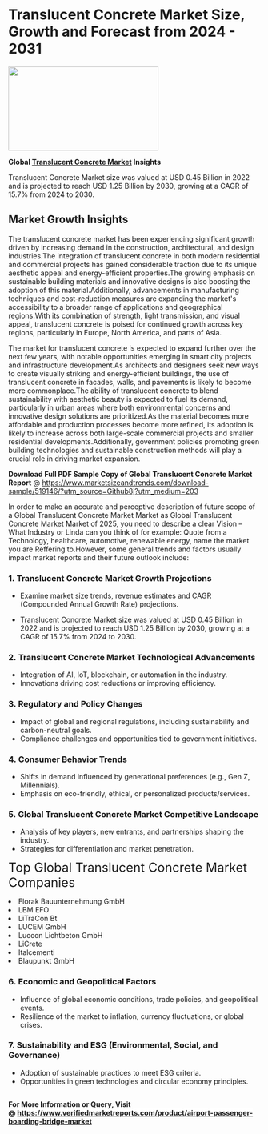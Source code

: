 <H1>Translucent Concrete Market Size, Growth and Forecast from 2024 - 2031</H1><img class="aligncenter size-medium wp-image-584254" src="https://thirdeyenews.in/wp-content/uploads/2024/09/Global-Market-Research-300x168.jpeg" alt="" width="300" height="168" /><p><strong>Global&nbsp;<a href="https://www.marketsizeandtrends.com/download-sample/519146/?utm_source=Github8j?utm_medium=203">Translucent Concrete Market</a> Insights</strong></p><p>Translucent Concrete Market size was valued at USD 0.45 Billion in 2022 and is projected to reach USD 1.25 Billion by 2030, growing at a CAGR of 15.7% from 2024 to 2030.</p><p><h2>Market Growth Insights</h2> <p>The translucent concrete market has been experiencing significant growth driven by increasing demand in the construction, architectural, and design industries.The integration of translucent concrete in both modern residential and commercial projects has gained considerable traction due to its unique aesthetic appeal and energy-efficient properties.The growing emphasis on sustainable building materials and innovative designs is also boosting the adoption of this material.Additionally, advancements in manufacturing techniques and cost-reduction measures are expanding the market's accessibility to a broader range of applications and geographical regions.With its combination of strength, light transmission, and visual appeal, translucent concrete is poised for continued growth across key regions, particularly in Europe, North America, and parts of Asia.</p> <p>The market for translucent concrete is expected to expand further over the next few years, with notable opportunities emerging in smart city projects and infrastructure development.As architects and designers seek new ways to create visually striking and energy-efficient buildings, the use of translucent concrete in facades, walls, and pavements is likely to become more commonplace.The ability of translucent concrete to blend sustainability with aesthetic beauty is expected to fuel its demand, particularly in urban areas where both environmental concerns and innovative design solutions are prioritized.As the material becomes more affordable and production processes become more refined, its adoption is likely to increase across both large-scale commercial projects and smaller residential developments.Additionally, government policies promoting green building technologies and sustainable construction methods will play a crucial role in driving market expansion.</p><p><span class=""><strong>Download Full PDF Sample Copy of Global Translucent Concrete Market Report</strong> @ <a href="https://www.marketsizeandtrends.com/download-sample/519146/?utm_source=Github8j?utm_medium=203" target="_blank">https://www.marketsizeandtrends.com/download-sample/519146/?utm_source=Github8j?utm_medium=203</a></span></p><p>In order to make an accurate and perceptive description of future scope of a Global&nbsp;Translucent Concrete Market Market as Global&nbsp;Translucent Concrete Market Market of 2025, you need to describe a clear Vision &ndash; What Industry or Linda can you think of for example: Quote from a Technology, healthcare, automotive, renewable energy, name the market you are Reffering to.However, some general trends and factors usually impact market reports and their future outlook include:</p><h3>1.&nbsp;<strong>Translucent Concrete Market Growth Projections</strong></h3><ul><li>Examine market size trends, revenue estimates and CAGR (Compounded Annual Growth Rate) projections.</li><li><p>Translucent Concrete Market size was valued at USD 0.45 Billion in 2022 and is projected to reach USD 1.25 Billion by 2030, growing at a CAGR of 15.7% from 2024 to 2030.</p></li></ul><h3>2.&nbsp;<strong>Translucent Concrete Market Technological Advancements</strong></h3><ul><li>Integration of AI, IoT, blockchain, or automation in the industry.</li><li>Innovations driving cost reductions or improving efficiency.</li></ul><h3>3.&nbsp;<strong>Regulatory and Policy Changes</strong></h3><ul><li>Impact of global and regional regulations, including sustainability and carbon-neutral goals.</li><li>Compliance challenges and opportunities tied to government initiatives.</li></ul><h3>4.&nbsp;<strong>Consumer Behavior Trends</strong></h3><ul><li>Shifts in demand influenced by generational preferences (e.g., Gen Z, Millennials).</li><li>Emphasis on eco-friendly, ethical, or personalized products/services.</li></ul><h3>5.&nbsp;<strong>Global Translucent Concrete Market Competitive Landscape</strong></h3><ul><li>Analysis of key players, new entrants, and partnerships shaping the industry.</li><li>Strategies for differentiation and market penetration.</li></ul><p data-pm-slice="1 1 []"><span style="color: inherit; font-family: inherit; font-size: 25px;">Top Global Translucent Concrete Market Companies</span></p><div class="" data-test-id=""><p><li>Florak Bauunternehmung GmbH</li><li> LBM EFO</li><li> LiTraCon Bt</li><li> LUCEM GmbH</li><li> Luccon Lichtbeton GmbH</li><li> LiCrete</li><li> Italcementi</li><li> Blaupunkt GmbH</li></p></div><h3>6.&nbsp;<strong>Economic and Geopolitical Factors</strong></h3><ul><li>Influence of global economic conditions, trade policies, and geopolitical events.</li><li>Resilience of the market to inflation, currency fluctuations, or global crises.</li></ul><h3>7.&nbsp;<strong>Sustainability and ESG (Environmental, Social, and Governance)</strong></h3><ul><li>Adoption of sustainable practices to meet ESG criteria.</li><li>Opportunities in green technologies and circular economy principles.</li></ul><h2><strong style="font-size: 14px;">For More Information or Query, Visit @&nbsp;</strong><a style="background-color: #ffffff; font-size: 14px;" href="https://www.marketsizeandtrends.com/report/translucent-concrete-market/" target="_blank">https://www.verifiedmarketreports.com/product/airport-passenger-boarding-bridge-market</a></h2>